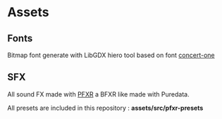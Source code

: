 

# Assets

## Fonts

Bitmap font generate with LibGDX hiero tool based on font [concert-one](http://www.1001fonts.com/concert-one-font.html)

## SFX

All sound FX made with [PFXR](http://www.mgsx.net/articles/pd/bfxr-like-with-pd/bfxr-like-with-pd.html) a BFXR like made with Puredata.

All presets are included in this repository : **assets/src/pfxr-presets**
